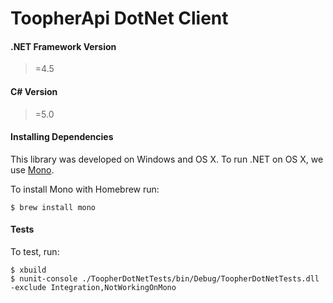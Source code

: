 # ToopherApi DotNet Client

#### .NET Framework Version
>=4.5

#### C# Version
>=5.0

#### Installing Dependencies
This library was developed on Windows and OS X. To run .NET on OS X, we use [Mono](http://www.mono-project.com/).

To install Mono with Homebrew run:
```shell
$ brew install mono
```

#### Tests
To test, run:
```shell
$ xbuild
$ nunit-console ./ToopherDotNetTests/bin/Debug/ToopherDotNetTests.dll -exclude Integration,NotWorkingOnMono
```
